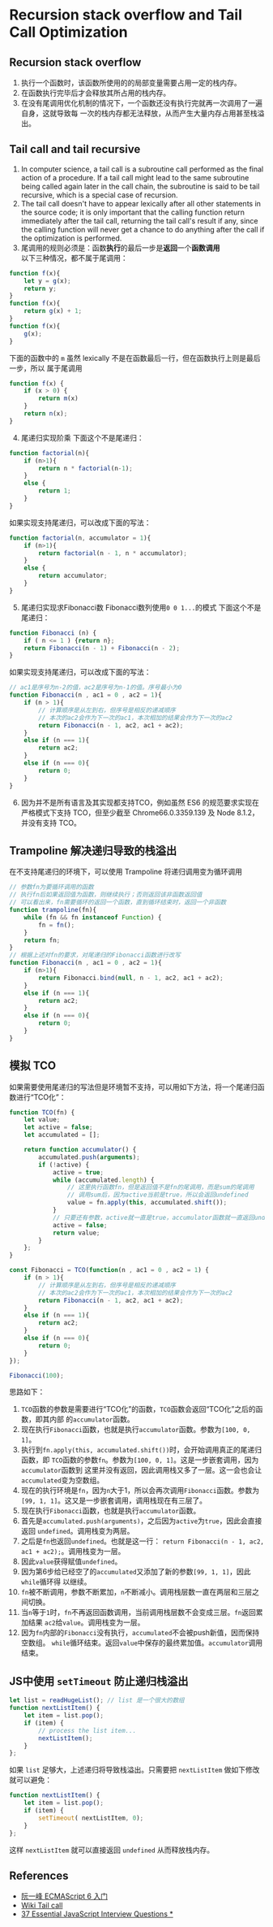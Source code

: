# Recursion stack overflow and Tail Call Optimization

## Recursion stack overflow
1. 执行一个函数时，该函数所使用的的局部变量需要占用一定的栈内存。
2. 在函数执行完毕后才会释放其所占用的栈内存。
3. 在没有尾调用优化机制的情况下，一个函数还没有执行完就再一次调用了一遍自身，这就导致每
一次的栈内存都无法释放，从而产生大量内存占用甚至栈溢出。


## Tail call and tail recursive
1. In computer science, a tail call is a subroutine call performed as the final
action of a procedure. If a tail call might lead to the same subroutine being
called again later in the call chain, the subroutine is said to be tail
recursive, which is a special case of recursion.
2. The tail call doesn't have to appear lexically after all other statements in
the source code; it is only important that the calling function return
immediately after the tail call, returning the tail call's result if any, since
 the calling function will never get a chance to do anything after the call if
the optimization is performed.
3. 尾调用的规则必须是：函数**执行**的最后一步是**返回**一个**函数调用**  
以下三种情况，都不属于尾调用：
```js
function f(x){
    let y = g(x);
    return y;
}
function f(x){
    return g(x) + 1;
}
function f(x){
    g(x);
}
```
下面的函数中的 `m` 虽然 lexically 不是在函数最后一行，但在函数执行上则是最后一步，所以
属于尾调用
```js
function f(x) {
    if (x > 0) {
        return m(x)
    }
    return n(x);
}
```
4. 尾递归实现阶乘
下面这个不是尾递归：
```js
function factorial(n){
    if (n>1){
        return n * factorial(n-1);
    }
    else {
        return 1;
    }
}
```
如果实现支持尾递归，可以改成下面的写法：
```js
function factorial(n, accumulator = 1){
    if (n>1){
        return factorial(n - 1, n * accumulator);
    }
    else {
        return accumulator;
    }
}
```
5. 尾递归实现求Fibonacci数
Fibonacci数列使用`0 0 1...`的模式
下面这个不是尾递归：
```js
function Fibonacci (n) {
    if ( n <= 1 ) {return n};
    return Fibonacci(n - 1) + Fibonacci(n - 2);
}
```
如果实现支持尾递归，可以改成下面的写法：
```js
// ac1是序号为n-2的值，ac2是序号为n-1的值。序号最小为0
function Fibonacci(n , ac1 = 0 , ac2 = 1){
    if (n > 1){
        // 计算顺序是从左到右，但序号是相反的递减顺序
        // 本次的ac2会作为下一次的ac1，本次相加的结果会作为下一次的ac2
        return Fibonacci(n - 1, ac2, ac1 + ac2);
    }
    else if (n === 1){
        return ac2;
    }
    else if (n === 0){
        return 0;
    }
}
```
6. 因为并不是所有语言及其实现都支持TCO，例如虽然 ES6 的规范要求实现在严格模式下支持
TCO，但至少截至 Chrome66.0.3359.139 及 Node 8.1.2，并没有支持 TCO。


## Trampoline 解决递归导致的栈溢出
在不支持尾递归的环境下，可以使用 Trampoline 将递归调用变为循环调用
```js
// 参数fn为要循环调用的函数
// 执行fn后如果返回值为函数，则继续执行；否则返回该非函数返回值
// 可以看出来，fn需要循环的返回一个函数，直到循环结束时，返回一个非函数
function trampoline(fn){
    while (fn && fn instanceof Function) {
        fn = fn();
    }
    return fn;
}
// 根据上述对fn的要求，对尾递归的Fibonacci函数进行改写
function Fibonacci(n , ac1 = 0 , ac2 = 1){
    if (n>1){
        return Fibonacci.bind(null, n - 1, ac2, ac1 + ac2);
    }
    else if (n === 1){
        return ac2;
    }
    else if (n === 0){
        return 0;
    }
}
```

## 模拟 TCO
如果需要使用尾递归的写法但是环境暂不支持，可以用如下方法，将一个尾递归函数进行“TCO化”：
```js
function TCO(fn) {
    let value;
    let active = false;
    let accumulated = [];

    return function accumulator() {
        accumulated.push(arguments);
        if (!active) {
            active = true;
            while (accumulated.length) {
                // 这里执行函数fn，但是返回值不是fn的尾调用，而是sum的尾调用
                // 调用sum后，因为active当前是true，所以会返回undefined
                value = fn.apply(this, accumulated.shift());
            }
            // 只要还有参数，active就一直是true，accumulator函数就一直返回undefined
            active = false;
            return value;
        }
    };
}

const Fibonacci = TCO(function(n , ac1 = 0 , ac2 = 1) {
    if (n > 1){
        // 计算顺序是从左到右，但序号是相反的递减顺序
        // 本次的ac2会作为下一次的ac1，本次相加的结果会作为下一次的ac2
        return Fibonacci(n - 1, ac2, ac1 + ac2);
    }
    else if (n === 1){
        return ac2;
    }
    else if (n === 0){
        return 0;
    }
});

Fibonacci(100);
```
思路如下：
1. `TCO`函数的参数是需要进行“TCO化”的函数，`TCO`函数会返回“TCO化”之后的函数，即其内部
的`accumulator`函数。
2. 现在执行`Fibonacci`函数，也就是执行`accumulator`函数。参数为`[100, 0, 1]`。
3. 执行到`fn.apply(this, accumulated.shift())`时，会开始调用真正的尾递归函数，即
`TCO`函数的参数`fn`。参数为`[100, 0, 1]`。这是一步嵌套调用，因为`accumulator`函数到
这里并没有返回，因此调用栈又多了一层。这一会也会让`accumulated`变为空数组。
4. 现在的执行环境是`fn`，因为`n`大于1，所以会再次调用`Fibonacci`函数。参数为
`[99, 1, 1]`。这又是一步嵌套调用，调用栈现在有三层了。
5. 现在执行`Fibonacci`函数，也就是执行`accumulator`函数。
6. 首先是`accumulated.push(arguments)`，之后因为`active`为`true`，因此会直接返回
`undefined`。调用栈变为两层。
7. 之后是`fn`也返回`undefined`。也就是这一行：
`return Fibonacci(n - 1, ac2, ac1 + ac2);`。调用栈变为一层。
8. 因此`value`获得赋值`undefined`。
9. 因为第6步给已经空了的`accumulated`又添加了新的参数`[99, 1, 1]`，因此`while`循环得
以继续。
10. `fn`被不断调用，参数不断累加，`n`不断减小。调用栈层数一直在两层和三层之间切换。
11. 当`n`等于`1`时，`fn`不再返回函数调用，当前调用栈层数不会变成三层。`fn`返回累加结果
`ac2`给`value`。调用栈变为一层。
12. 因为`fn`内部的`Fibonacci`没有执行，`accumulated`不会被push新值，因而保持空数组。
`while`循环结束。返回`value`中保存的最终累加值。`accumulator`调用结束。


## JS中使用 `setTimeout` 防止递归栈溢出
```js
let list = readHugeList(); // list 是一个很大的数组
function nextListItem() {
    let item = list.pop();
    if (item) {
        // process the list item...
        nextListItem();
    }
};
```
如果 `list` 足够大，上述递归将导致栈溢出。只需要把 `nextListItem` 做如下修改就可以避免：
```js
function nextListItem() {
    let item = list.pop();
    if (item) {
        setTimeout( nextListItem, 0);
    }
};
```
这样 `nextListItem` 就可以直接返回 `undefined` 从而释放栈内存。


## References
* [阮一峰 ECMAScript 6 入门](http://es6.ruanyifeng.com/#docs/function#%E5%B0%BE%E8%B0%83%E7%94%A8%E4%BC%98%E5%8C%96)
* [Wiki Tail call](https://en.wikipedia.org/wiki/Tail_call)
* [37 Essential JavaScript Interview Questions *](https://www.toptal.com/javascript/interview-questions)
